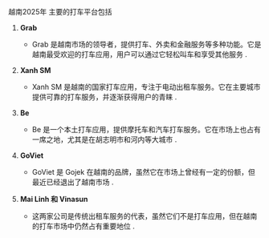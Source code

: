 
越南2025年  主要的打车平台包括

1. **Grab**
   - Grab 是越南市场的领导者，提供打车、外卖和金融服务等多种功能。它是越南最受欢迎的打车应用，用户可以通过它轻松叫车和享受其他服务 .

2. **Xanh SM**
   - Xanh SM 是越南的国家打车应用，专注于电动出租车服务。它在主要城市提供可靠的打车服务，并逐渐获得用户的青睐 .

3. **Be**
   - Be 是一个本土打车应用，提供摩托车和汽车打车服务。它在市场上也占有一席之地，尤其是在胡志明市和河内等大城市 .

4. **GoViet**
   - GoViet 是 Gojek 在越南的品牌，虽然它在市场上曾经有一定的份额，但最近已经退出了越南市场 .

5. **Mai Linh 和 Vinasun**
   - 这两家公司是传统出租车服务的代表，虽然它们不是打车应用，但在越南的打车市场中仍然占有重要地位 .

